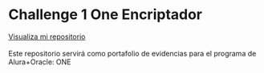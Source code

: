 # Challenge 1 One Encriptador

<a href="https://elyisusf2.github.io/Challenge-1-ONE-Encriptador/"> Visualiza mi repositorio </a>
<br><br>
Este repositorio servirá como portafolio de evidencias para el programa de Alura+Oracle: ONE
